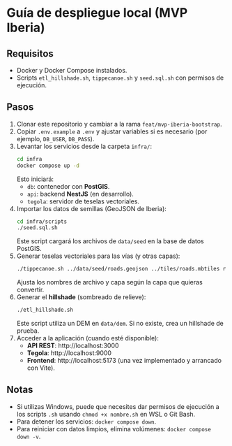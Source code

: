 # Guía de despliegue local (MVP Iberia)

## Requisitos
- Docker y Docker Compose instalados.
- Scripts `etl_hillshade.sh`, `tippecanoe.sh` y `seed.sql.sh` con permisos de ejecución.

## Pasos

1. Clonar este repositorio y cambiar a la rama `feat/mvp-iberia-bootstrap`.
2. Copiar `.env.example` a `.env` y ajustar variables si es necesario (por ejemplo, `DB_USER`, `DB_PASS`).
3. Levantar los servicios desde la carpeta `infra/`:
   ```bash
   cd infra
   docker compose up -d
   ```
   Esto iniciará:
   - `db`: contenedor con **PostGIS**.
   - `api`: backend **NestJS** (en desarrollo).
   - `tegola`: servidor de teselas vectoriales.
4. Importar los datos de semillas (GeoJSON de Iberia):
   ```bash
   cd infra/scripts
   ./seed.sql.sh
   ```
   Este script cargará los archivos de `data/seed` en la base de datos PostGIS.
5. Generar teselas vectoriales para las vías (y otras capas):
   ```bash
   ./tippecanoe.sh ../data/seed/roads.geojson ../tiles/roads.mbtiles roads
   ```
   Ajusta los nombres de archivo y capa según la capa que quieras convertir.
6. Generar el **hillshade** (sombreado de relieve):
   ```bash
   ./etl_hillshade.sh
   ```
   Este script utiliza un DEM en `data/dem`. Si no existe, crea un hillshade de prueba.
7. Acceder a la aplicación (cuando esté disponible):
   - **API REST**: http://localhost:3000
   - **Tegola**: http://localhost:9000
   - **Frontend**: http://localhost:5173 (una vez implementado y arrancado con Vite).

## Notas
- Si utilizas Windows, puede que necesites dar permisos de ejecución a los scripts `.sh` usando `chmod +x nombre.sh` en WSL o Git Bash.
- Para detener los servicios: `docker compose down`.
- Para reiniciar con datos limpios, elimina volúmenes: `docker compose down -v`.
